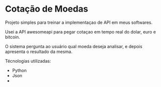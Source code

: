 # Cotação de Moedas

 Projeto simples para treinar a implementaçao de API em meus softwares.

 Usei a API awesomeapi para pegar cotaçao em tempo real do dolar, euro e bitcoin.

 O sistema pergunta ao usuário qual moeda deseja analisar, e depois apresenta o resultado da mesma.

Técnologias utilizadas:
 - Python
 - Json
 - 
